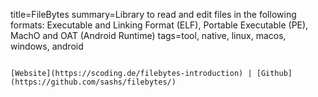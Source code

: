 title=FileBytes
summary=Library to read and edit files in the following formats: Executable and Linking Format (ELF), Portable Executable (PE), MachO and OAT (Android Runtime)
tags=tool, native, linux, macos, windows, android
~~~~~~

[Website](https://scoding.de/filebytes-introduction) | [Github](https://github.com/sashs/filebytes/)

